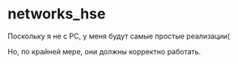 # networks_hse

Поскольку я не с РС, у меня будут самые простые реализации(

Но, по крайней мере, они должны корректно работать.
